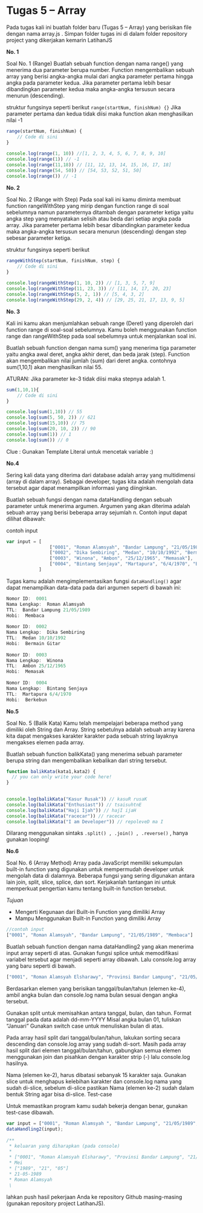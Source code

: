 # __Tugas 5 – Array__

Pada tugas kali ini buatlah folder baru (Tugas 5 – Array) yang berisikan file dengan nama array.js . Simpan folder tugas ini di dalam folder repository project yang dikerjakan kemarin LatihanJS

**No. 1** 

Soal No. 1 (Range) 
Buatlah sebuah function dengan nama range() yang menerima dua parameter berupa number. Function mengembalikan sebuah array yang berisi angka-angka mulai dari angka parameter pertama hingga angka pada parameter kedua. Jika parameter pertama lebih besar dibandingkan parameter kedua maka angka-angka tersusun secara menurun (descending).

struktur fungsinya seperti berikut ``` range(startNum, finishNum) {} ```
Jika parameter pertama dan kedua tidak diisi maka function akan menghasilkan nilai -1

```js
range(startNum, finishNum) {
    // Code di sini
}
 
console.log(range(1, 10)) //[1, 2, 3, 4, 5, 6, 7, 8, 9, 10]
console.log(range(1)) // -1
console.log(range(11,18)) // [11, 12, 13, 14, 15, 16, 17, 18]
console.log(range(54, 50)) // [54, 53, 52, 51, 50]
console.log(range()) // -1 

```
**No. 2**

Soal No. 2 (Range with Step)
Pada soal kali ini kamu diminta membuat function rangeWithStep yang mirip dengan function range di soal sebelumnya namun parameternya ditambah dengan parameter ketiga yaitu angka step yang menyatakan selisih atau beda dari setiap angka pada array. Jika parameter pertama lebih besar dibandingkan parameter kedua maka angka-angka tersusun secara menurun (descending) dengan step sebesar parameter ketiga.

struktur fungsinya seperti berikut 

```js
rangeWithStep(startNum, finishNum, step) {
    // Code di sini
}
 
console.log(rangeWithStep(1, 10, 2)) // [1, 3, 5, 7, 9]
console.log(rangeWithStep(11, 23, 3)) // [11, 14, 17, 20, 23]
console.log(rangeWithStep(5, 2, 1)) // [5, 4, 3, 2]
console.log(rangeWithStep(29, 2, 4)) // [29, 25, 21, 17, 13, 9, 5] 
```


**No. 3** 

Kali ini kamu akan menjumlahkan sebuah range (Deret) yang diperoleh dari function range di soal-soal sebelumnya. Kamu boleh menggunakan function range dan rangeWithStep pada soal sebelumnya untuk menjalankan soal ini.

Buatlah sebuah function dengan nama sum() yang menerima tiga parameter yaitu angka awal deret, angka akhir deret, dan beda jarak (step). Function akan mengembalikan nilai jumlah (sum) dari deret angka. contohnya sum(1,10,1) akan menghasilkan nilai 55.

ATURAN: Jika parameter ke-3 tidak diisi maka stepnya adalah 1.

```js
sum(1,10,1){
    // Code di sini
}

console.log(sum(1,10)) // 55
console.log(sum(5, 50, 2)) // 621
console.log(sum(15,10)) // 75
console.log(sum(20, 10, 2)) // 90
console.log(sum(1)) // 1
console.log(sum()) // 0 
```
Clue : Gunakan Template Literal untuk mencetak variable :)


**No.4**

Sering kali data yang diterima dari database adalah array yang multidimensi (array di dalam array). Sebagai developer, tugas kita adalah mengolah data tersebut agar dapat menampilkan informasi yang diinginkan.

Buatlah sebuah fungsi dengan nama dataHandling dengan sebuah parameter untuk menerima argumen. Argumen yang akan diterima adalah sebuah array yang berisi beberapa array sejumlah n. Contoh input dapat dilihat dibawah:

contoh input
```js
var input = [
                ["0001", "Roman Alamsyah", "Bandar Lampung", "21/05/1989", "Membaca"],
                ["0002", "Dika Sembiring", "Medan", "10/10/1992", "Bermain Gitar"],
                ["0003", "Winona", "Ambon", "25/12/1965", "Memasak"],
                ["0004", "Bintang Senjaya", "Martapura", "6/4/1970", "Berkebun"]
            ] 
```
Tugas kamu adalah mengimplementasikan fungsi ``` dataHandling() ``` agar dapat menampilkan data-data pada dari argumen seperti di bawah ini:

```js
Nomor ID:  0001
Nama Lengkap:  Roman Alamsyah
TTL:  Bandar Lampung 21/05/1989
Hobi:  Membaca
 
Nomor ID:  0002
Nama Lengkap:  Dika Sembiring
TTL:  Medan 10/10/1992
Hobi:  Bermain Gitar
 
Nomor ID:  0003
Nama Lengkap:  Winona
TTL:  Ambon 25/12/1965
Hobi:  Memasak
 
Nomor ID:  0004
Nama Lengkap:  Bintang Senjaya
TTL:  Martapura 6/4/1970
Hobi:  Berkebun 
```

**No.5**

Soal No. 5 (Balik Kata)
Kamu telah mempelajari beberapa method yang dimiliki oleh String dan Array. String sebetulnya adalah sebuah array karena kita dapat mengakses karakter karakter pada sebuah string layaknya mengakses elemen pada array.

Buatlah sebuah function balikKata() yang menerima sebuah parameter berupa string dan mengembalikan kebalikan dari string tersebut.

```js
function balikKata(kata1,kata2) {
  // you can only write your code here!
}

 
console.log(balikKata("Kasur Rusak")) // kasuR rusaK
console.log(balikKata("Enthusiast")) // tsaisuhtnE
console.log(balikKata("Haji Ijah")) // hajI ijaH
console.log(balikKata("racecar")) // racecar
console.log(balikKata("I am Developer")) // repoleveD ma I 
```
Dilarang menggunakan sintaks  ```.split() , .join() , .reverse()``` , hanya gunakan looping!

**No.6**

Soal No. 6 (Array Method)
Array pada JavaScript memiliki sekumpulan built-in function yang digunakan untuk mempermudah developer untuk mengolah data di dalamnya. Beberapa fungsi yang sering digunakan antara lain join, split, slice, splice, dan sort. Kerjakanlah tantangan ini untuk memperkuat pengertian kamu tentang built-in function tersebut.

*Tujuan* 

* Mengerti Kegunaan dari Built-in Function yang dimiliki Array
* Mampu Menggunakan Built-in Function yang dimiliki Array

```js
//contoh input
["0001", "Roman Alamsyah", "Bandar Lampung", "21/05/1989", "Membaca"]  
```
Buatlah sebuah function dengan nama dataHandling2 yang akan menerima input array seperti di atas.
Gunakan fungsi splice untuk memodifikasi variabel tersebut agar menjadi seperti array dibawah. Lalu console.log array yang baru seperti di bawah.
```js
["0001", "Roman Alamsyah Elsharawy", "Provinsi Bandar Lampung", "21/05/1989", "Pria", "SMA Internasional Metro"] 
```
Berdasarkan elemen yang berisikan tanggal/bulan/tahun (elemen ke-4), ambil angka bulan dan console.log nama bulan sesuai dengan angka tersebut.

Gunakan split untuk memisahkan antara tanggal, bulan, dan tahun.
Format tanggal pada data adalah dd-mm-YYYY
Misal angka bulan 01, tuliskan “Januari”
Gunakan switch case untuk menuliskan bulan di atas.

Pada array hasil split dari tanggal/bulan/tahun, lakukan sorting secara descending dan console.log array yang sudah di-sort.
Masih pada array hasil split dari elemen tanggal/bulan/tahun, gabungkan semua elemen menggunakan join dan pisahkan dengan karakter strip (-) lalu console.log hasilnya.

Nama (elemen ke-2), harus dibatasi sebanyak 15 karakter saja. Gunakan slice untuk menghapus kelebihan karakter dan console.log nama yang sudah di-slice, sebelum di-slice pastikan Nama (elemen ke-2) sudah dalam bentuk String agar bisa di-slice.
Test-case

Untuk memastikan program kamu sudah bekerja dengan benar, gunakan test-case dibawah.
```js
var input = ["0001", "Roman Alamsyah ", "Bandar Lampung", "21/05/1989", "Membaca"];
dataHandling2(input);
 
/**
 * keluaran yang diharapkan (pada console)
 *
 * ["0001", "Roman Alamsyah Elsharawy", "Provinsi Bandar Lampung", "21/05/1989", "Pria", "SMA Internasional Metro"]
 * Mei
 * ["1989", "21", "05"]
 * 21-05-1989
 * Roman Alamsyah
 \
```
lahkan push hasil pekerjaan Anda ke repository Github masing-masing (gunakan repository project LatihanJS).
